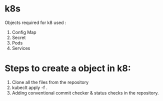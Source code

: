 # k8s

Objects required for k8 used : 
1. Config Map 
2. Secret
3. Pods 
4. Services 


# Steps to create a object in k8: 


1.  Clone all the files from the repository
2.  kubeclt apply -f . 
3.  Adding conventional commit checker & status checks in the repository.
